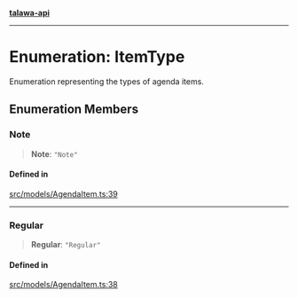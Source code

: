 [**talawa-api**](../../../README.md)

***

# Enumeration: ItemType

Enumeration representing the types of agenda items.

## Enumeration Members

### Note

> **Note**: `"Note"`

#### Defined in

[src/models/AgendaItem.ts:39](https://github.com/Suyash878/talawa-api/blob/095e6964ce2a06c1c30d1acf81b6162203f1db91/src/models/AgendaItem.ts#L39)

***

### Regular

> **Regular**: `"Regular"`

#### Defined in

[src/models/AgendaItem.ts:38](https://github.com/Suyash878/talawa-api/blob/095e6964ce2a06c1c30d1acf81b6162203f1db91/src/models/AgendaItem.ts#L38)
